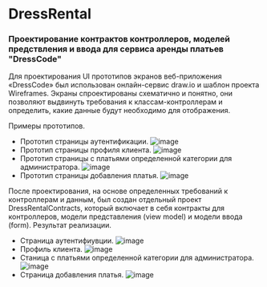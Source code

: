 # DressRental
### Проектирование контрактов контроллеров, моделей предствления и ввода для сервиса аренды платьев "DressCode"
Для проектирования UI прототипов экранов веб-приложения «DressCode» был использован онлайн-сервис draw.io и шаблон проекта Wireframes. Экраны спроектированы схематично и понятно, они позволяют выдвинуть требования к классам-контроллерам и определить, какие данные будут необходимо для отображения. 

Примеры прототипов.
* Прототип страницы аутентификации.
  ![image](https://github.com/user-attachments/assets/cf48e5dc-0fa4-4c66-9c79-43b939001b36)
* Прототип страницы профиля клиента.
  ![image](https://github.com/user-attachments/assets/2357f0f9-a6b6-4245-bf56-295535fc78ff)
* Прототип страницы с платьями определенной категории для администратора.
  ![image](https://github.com/user-attachments/assets/6614ef2a-5a2d-41ac-b88a-66460d1646fe)
* Прототип страницы добавления платья.
  ![image](https://github.com/user-attachments/assets/2af65d9e-8856-4257-8395-e4f1341028ab)

После проектирования, на основе определенных требований к контроллерам и данным, был создан отдельный проект DressRentalContracts, который включает в себя контракты для контроллеров, модели представления (view model) и модели ввода (form). 
Результат реализации.
* Страница аутентифиувции.
  ![image](https://github.com/user-attachments/assets/1a3234e3-9be9-4b81-89dd-ba34e3c9387e)
* Профиль клиента.
  ![image](https://github.com/user-attachments/assets/ff7268a7-f7c0-412a-b653-314b0eb92f61)
* Станица с платьями определенной категории для администратора.
  ![image](https://github.com/user-attachments/assets/175025c8-c595-4cab-b9d9-d40cc083332e)
* Страница добавления платья.
  ![image](https://github.com/user-attachments/assets/325ca598-ca99-4afe-a807-17a58e3062a2)
